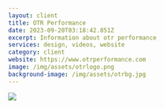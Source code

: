 ```yaml
---
layout: client
title: OTR Performance
date: 2023-09-20T03:18:42.851Z
excerpt: Information about otr performance
services: design, videos, website
category: client
website: https://www.otrperformance.com
image: /img/assets/otrlogo.png
background-image: /img/assets/otrbg.jpg
---
```

![](/img/assets/gifmaker_me.gif)